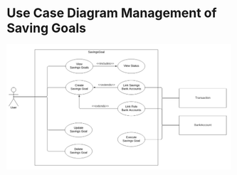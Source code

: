 # Use Case Diagram Management of Saving Goals

![Use Case Diagram](../../figures/updated_use_case_diagrams/use_case_diagram_savingsGoal.PNG)